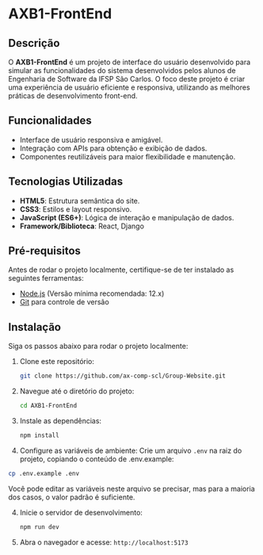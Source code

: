 # AXB1-FrontEnd

## Descrição

O **AXB1-FrontEnd** é um projeto de interface do usuário desenvolvido para simular as funcionalidades do sistema desenvolvidos pelos alunos de Engenharia de Software da IFSP São Carlos. O foco deste projeto é criar uma experiência de usuário eficiente e responsiva, utilizando as melhores práticas de desenvolvimento front-end.

## Funcionalidades

- Interface de usuário responsiva e amigável.
- Integração com APIs para obtenção e exibição de dados.
- Componentes reutilizáveis para maior flexibilidade e manutenção.

## Tecnologias Utilizadas

- **HTML5**: Estrutura semântica do site.
- **CSS3**: Estilos e layout responsivo.
- **JavaScript (ES6+)**: Lógica de interação e manipulação de dados.
- **Framework/Biblioteca**: React, Django

## Pré-requisitos

Antes de rodar o projeto localmente, certifique-se de ter instalado as seguintes ferramentas:

- [Node.js](https://nodejs.org/) (Versão mínima recomendada: 12.x)
- [Git](https://git-scm.com/) para controle de versão

## Instalação

Siga os passos abaixo para rodar o projeto localmente:

1. Clone este repositório:
   ```bash
   git clone https://github.com/ax-comp-scl/Group-Website.git
   ```

2. Navegue até o diretório do projeto:
   ```bash
   cd AXB1-FrontEnd
   ```

3. Instale as dependências:
   ```bash
   npm install
   ```

4. Configure as variáveis de ambiente:
Crie um arquivo `.env` na raiz do projeto, copiando o conteúdo de .env.example:

```bash
cp .env.example .env
```
Você pode editar as variáveis neste arquivo se precisar, mas para a maioria dos casos, o valor padrão é suficiente.

4. Inicie o servidor de desenvolvimento:
   ```bash
   npm run dev
   ```

5. Abra o navegador e acesse: `http://localhost:5173`
